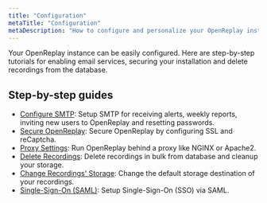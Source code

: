 ```yaml
---
title: "Configuration"
metaTitle: "Configuration"
metaDescription: "How to configure and personalize your OpenReplay instance."
---
```


Your OpenReplay instance can be easily configured. Here are step-by-step tutorials for enabling email services, securing your installation and delete recordings from the database.

## Step-by-step guides
- [Configure SMTP](/configuration/configure-smtp): Setup SMTP for receiving alerts, weekly reports, inviting new users to OpenReplay and resetting passwords.
- [Secure OpenReplay](/configuration/secure-or): Secure OpenReplay by configuring SSL and reCaptcha.
- [Proxy Settings](/configuration/proxy-settings): Run OpenReplay behind a proxy like NGINX or Apache2.
- [Delete Recordings](/configuration/delete-recordings): Delete recordings in bulk from database and cleanup your storage.
- [Change Recordings' Storage](/configuration/recordings-storage): Change the default storage destination of your recordings.
- [Single-Sign-On (SAML)](/configuration/sso): Setup Single-Sign-On (SSO) via SAML.
